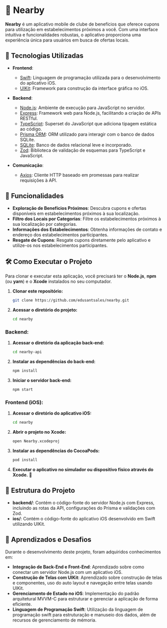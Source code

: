 # 📍 Nearby

**Nearby** é um aplicativo mobile de clube de benefícios que oferece cupons para utilização em estabelecimentos próximos a você. Com uma interface intuitiva e funcionalidades robustas, o aplicativo proporciona uma experiência única para usuários em busca de ofertas locais.

## 🚀 Tecnologias Utilizadas

- **Frontend**:
  - [Swift](https://swift.org/): Linguagem de programação utilizada para o desenvolvimento do aplicativo iOS.
  - [UIKit](https://developer.apple.com/documentation/uikit): Framework para construção da interface gráfica no iOS.

- **Backend**:
  - [Node.js](https://nodejs.org/): Ambiente de execução para JavaScript no servidor.
  - [Express](https://expressjs.com/): Framework web para Node.js, facilitando a criação de APIs RESTful.
  - [TypeScript](https://www.typescriptlang.org/): Superset do JavaScript que adiciona tipagem estática ao código.
  - [Prisma ORM](https://www.prisma.io/): ORM utilizado para interagir com o banco de dados SQLite.
  - [SQLite](https://www.sqlite.org/index.html): Banco de dados relacional leve e incorporado.
  - [Zod](https://github.com/colinhacks/zod): Biblioteca de validação de esquemas para TypeScript e JavaScript.

- **Comunicação**:
  - [Axios](https://axios-http.com/): Cliente HTTP baseado em promessas para realizar requisições à API.

## 🌟 Funcionalidades

- **Exploração de Benefícios Próximos**: Descubra cupons e ofertas disponíveis em estabelecimentos próximos à sua localização.
- **Filtro dos Locais por Categorias**: Filtre os estabelecimentos próximos à sua localização por categorias.
- **Informações dos Estabelecimentos**: Obtenha informações de contato e endereço dos estabelecimentos participantes.
- **Resgate de Cupons**: Resgate cupons diretamente pelo aplicativo e utilize-os nos estabelecimentos participantes.

## 🛠️ Como Executar o Projeto

Para clonar e executar esta aplicação, você precisará ter o **Node.js**, **npm** (ou **yarn**) e o **Xcode** instalados no seu computador.

1. **Clonar este repositório:**

   ```bash
   git clone https://github.com/edusantsales/nearby.git
   ```

2. **Acessar o diretório do projeto:**

   ```bash
   cd nearby
   ```

### Backend:

1. **Acessar o diretório da aplicação back-end:**
   
    ```bash
   cd nearby-api
   ```

2. **Instalar as dependências do back-end:**

   ```bash
   npm install
   ```

3. **Iniciar o servidor back-end:**

   ```bash
   npm start
   ```

### Frontend (iOS):

1. **Acessar o diretório do aplicativo iOS:**

   ```bash
   cd nearby
   ```

2. **Abrir o projeto no Xcode:**

   ```bash
   open Nearby.xcodeproj
   ```

3. **Instalar as dependências do CocoaPods:**

   ```bash
   pod install
   ```

4. **Executar o aplicativo no simulador ou dispositivo físico através do Xcode.** 📱

## 📂 Estrutura do Projeto

- **backend/**: Contém o código-fonte do servidor Node.js com Express, incluindo as rotas da API, configurações do Prisma e validações com Zod.
- **ios/**: Contém o código-fonte do aplicativo iOS desenvolvido em Swift utilizando UIKit.

## 🎯 Aprendizados e Desafios

Durante o desenvolvimento deste projeto, foram adquiridos conhecimentos em:

- **Integração de Back-End e Front-End**: Aprendizado sobre como conectar um servidor Node.js com um aplicativo iOS.
- **Construção de Telas com UIKit**: Aprendizado sobre construção de telas e componentes, uso do auto layout e navegação entre telas usando UIKit.
- **Gerenciamento de Estado no iOS**: Implementação do padrão arquitetural MVVM-C para estruturar e gerenciar a aplicação de forma eficiente.
- **Linguagem de Programação Swift**: Utilização da linguagem de programação swift para estruturação e manuseio dos dados, além de recursos de gerenciamento de mémoria.
